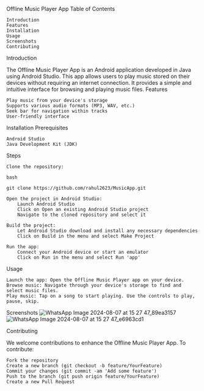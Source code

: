 Offline Music Player App
Table of Contents

    Introduction
    Features
    Installation
    Usage
    Screenshots
    Contributing
    

Introduction

The Offline Music Player App is an Android application developed in Java using Android Studio. This app allows users to play music stored on their devices without requiring an internet connection. It provides a simple and intuitive interface for browsing and playing music files.
Features

    Play music from your device's storage
    Supports various audio formats (MP3, WAV, etc.)
    Seek bar for navigation within tracks
    User-friendly interface

Installation
Prerequisites

    Android Studio
    Java Development Kit (JDK)

Steps

    Clone the repository:

    bash

    git clone https://github.com/rahul2623/MusicApp.git

    Open the project in Android Studio:
        Launch Android Studio
        Click on Open an existing Android Studio project
        Navigate to the cloned repository and select it

    Build the project:
        Let Android Studio download and install any necessary dependencies
        Click on Build in the menu and select Make Project

    Run the app:
        Connect your Android device or start an emulator
        Click on Run in the menu and select Run 'app'

Usage

    Launch the app: Open the Offline Music Player app on your device.
    Browse music: Navigate through your device's storage to find and select music files.
    Play music: Tap on a song to start playing. Use the controls to play, pause, skip.

Screenshots
![WhatsApp Image 2024-08-07 at 15 27 47_89ea3157](https://github.com/user-attachments/assets/cee7969c-3247-403a-a818-fe75ace37df7)
![WhatsApp Image 2024-08-07 at 15 27 47_e6963cd1](https://github.com/user-attachments/assets/e1abc6e3-fc11-4022-bcb9-6a9040c73854)




Contributing

We welcome contributions to enhance the Offline Music Player App. To contribute:

    Fork the repository
    Create a new branch (git checkout -b feature/YourFeature)
    Commit your changes (git commit -am 'Add some feature')
    Push to the branch (git push origin feature/YourFeature)
    Create a new Pull Request

